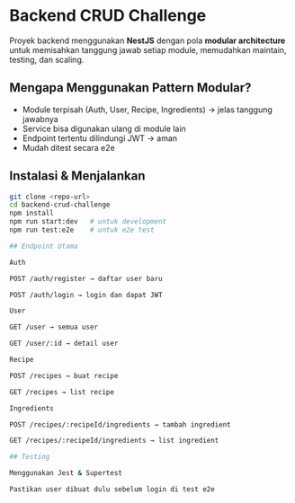 # Backend CRUD Challenge

Proyek backend menggunakan **NestJS** dengan pola **modular architecture** untuk memisahkan tanggung jawab setiap module, memudahkan maintain, testing, dan scaling.

## Mengapa Menggunakan Pattern Modular?

- Module terpisah (Auth, User, Recipe, Ingredients) → jelas tanggung jawabnya  
- Service bisa digunakan ulang di module lain  
- Endpoint tertentu dilindungi JWT → aman  
- Mudah ditest secara e2e  

## Instalasi & Menjalankan

```bash
git clone <repo-url>
cd backend-crud-challenge
npm install
npm run start:dev   # untuk development
npm run test:e2e    # untuk e2e test

## Endpoint Utama

Auth

POST /auth/register → daftar user baru

POST /auth/login → login dan dapat JWT

User

GET /user → semua user

GET /user/:id → detail user

Recipe

POST /recipes → buat recipe

GET /recipes → list recipe

Ingredients

POST /recipes/:recipeId/ingredients → tambah ingredient

GET /recipes/:recipeId/ingredients → list ingredient

## Testing

Menggunakan Jest & Supertest

Pastikan user dibuat dulu sebelum login di test e2e